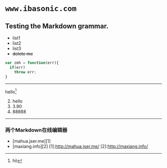 # `www.ibasonic.com`
## Testing the Markdown grammar.
* list1
* list2
* list3
* ~~delete me~~ 

```javascript
var zmh = function(err){
  if(err)
    throw err;
}
```
---
hello[^hello]
[^hello]:hii

2. hello
3. 3.90
1. 88888

---
### 两个Markdown在线编辑器
* [mahua.jser.me][1]
* [maxiang.info][2]
[1]:http://mahua.jser.me/
[2]:http://maxiang.info/
